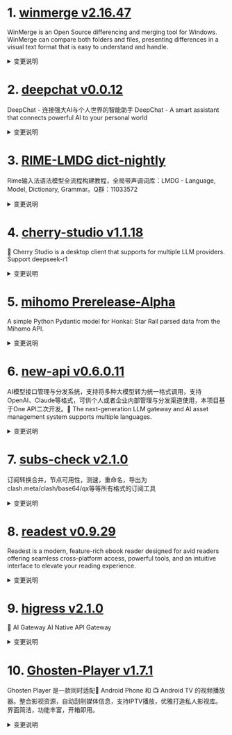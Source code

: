 
# 1. [winmerge v2.16.47](https://github.com/WinMerge/winmerge/releases/tag/v2.16.47)  
WinMerge is an Open Source differencing and merging tool for Windows. WinMerge can compare both folders and files, presenting differences in a visual text format that is easy to understand and handle.
<details>
<summary>变更说明</summary>

![GitHub Releases (by Release)](https://img.shields.io/github/downloads/WinMerge/winmerge/v2.16.47/total)
#
# WinMerge 2.16.47 Beta Release Notes

- [About This Release](#about-this-release)
- [What Is New in 2.16.47 beta?](#what-is-new-in-21647-beta)
- [Known issues](#known-issues)

March 2025
#
......  

</details>

# 2. [deepchat v0.0.12](https://github.com/ThinkInAIXYZ/deepchat/releases/tag/v0.0.12)  
DeepChat - 连接强大AI与个人世界的智能助手 DeepChat - A smart assistant that connects powerful AI to your personal world
<details>
<summary>变更说明</summary>

## 🚀 DeepChat 0.0.12 正式发布 | 重新定义你的 AI 对话体验！
—— 更强大，更灵活，更智能，开启高效沟通新高度 🌟

✨ 本次主要更新内容 ✨

- 完全重构了 MCP 调用的方式，现在可以详细的看到每一个调用的具体信息，用户看得到，使用更放心
- 更新到最新 [1.8.0](https://github.com/modelcontextprotocol/typescript-sdk/releases/tag/1.8.0) 的MCP SDK ，支持了除了 stdio 和 sse 之外的全新的 [inMemory](https://github.com/modelcontextprotocol/typescript-sdk/blob/main/src/inMemory.ts) 的 MCP Server , 无需开新进程，无需安装，开箱即用稳定可靠
- 通过 inMemory 的方式内置了[官方的文件读写MCP](https://github.com/modelcontextprotocol/servers/tree/main/src/filesystem) 并额外扩充了多个文件一同移动的能力，缩短调用
- 通过 inMemory 的方式提供了 Artifacts 能力，节约了 Artifacts 的上行token消耗
- 后续还会增加更多 inMemory 的 MCP，用户开箱即用，无需安装，无需配置环境
......  

</details>

# 3. [RIME-LMDG dict-nightly](https://github.com/amzxyz/RIME-LMDG/releases/tag/dict-nightly)  
Rime输入法语法模型全流程构建教程，全局带声调词库：LMDG - Language, Model, Dictionary, Grammar。Q群：11033572
<details>
<summary>变更说明</summary>

- `cn_dicts.zip`：最新的中文词库文件。
  

</details>

# 4. [cherry-studio v1.1.18](https://github.com/CherryHQ/cherry-studio/releases/tag/v1.1.18)  
🍒 Cherry Studio is a desktop client that supports for multiple LLM providers. Support deepseek-r1
<details>
<summary>变更说明</summary>

### **新增功能**

1. **MCP工具增强**
   - 新增MCP工具权限管理 ()
   - 支持通过名称和ID匹配工具 ()
   - 添加`registryUrl`支持包管理 (, )
   - 自动安装服务器配置和迁移 ()
   - 优化Gemini的schema验证 ()

2. **AI模型相关**
......  

</details>

# 5. [mihomo Prerelease-Alpha](https://github.com/MetaCubeX/mihomo/releases/tag/Prerelease-Alpha)  
A simple Python Pydantic model for Honkai: Star Rail parsed data from the Mihomo API.
<details>
<summary>变更说明</summary>

Release created at  Sat Apr  5 10:53:32 CST 2025
Synchronize Alpha branch code updates, keeping only the latest version
<br>
[我应该下载哪个文件? / Which file should I download?](https://github.com/MetaCubeX/mihomo/wiki/FAQ)
[二进制文件筛选 / Binary file selector](https://metacubex.github.io/Meta-Docs/startup/#_1)
[查看文档 / Docs](https://metacubex.github.io/Meta-Docs/)
  

</details>

# 6. [new-api v0.6.0.11](https://github.com/Calcium-Ion/new-api/releases/tag/v0.6.0.11)  
AI模型接口管理与分发系统，支持将多种大模型转为统一格式调用，支持OpenAI、Claude等格式，可供个人或者企业内部管理与分发渠道使用，本项目基于One API二次开发。🍥 The next-generation LLM gateway and AI asset management system supports multiple languages.
<details>
<summary>变更说明</summary>

Update gemini-2.5-pro-preview-03-25 ratio

**Full Changelog**: https://github.com/Calcium-Ion/new-api/compare/v0.6.0.7...v0.6.0.11  

</details>

# 7. [subs-check v2.1.0](https://github.com/beck-8/subs-check/releases/tag/v2.1.0)  
订阅转换合并，节点可用性，测速，重命名，导出为clash.meta/clash/base64/qx等等所有格式的订阅工具
<details>
<summary>变更说明</summary>

## Changelog
* 5296549a82e0a013f3cf0e5a6c33835a573ed138 fix: 彻底解决内存溢出问题

  

</details>

# 8. [readest v0.9.29](https://github.com/readest/readest/releases/tag/v0.9.29)  
Readest is a modern, feature-rich ebook reader designed for avid readers offering seamless cross-platform access, powerful tools, and an intuitive interface to elevate your reading experience.
<details>
<summary>变更说明</summary>

## Release Highlight
* Improved Login on Android without needing to rely on external Chrome browser
* Local large book files now load more efficiently on Android
* Balanced the load of online service between different types of users to keep things running smoothly for everyone

## What's Changed
* fix: soft keyboard in custom css textarea, closes  and closes  by @chrox in https://github.com/readest/readest/pull/766
* fix: only replace quote punctuations for vertical layout, closes  by @chrox in https://github.com/readest/readest/pull/767
* fix: store the filepath for transient import, closes  by @chrox in https://github.com/readest/readest/pull/768
* fix: head bar may hide login buttons in auth page by @chrox in https://github.com/readest/readest/pull/769
......  

</details>

# 9. [higress v2.1.0](https://github.com/alibaba/higress/releases/tag/v2.1.0)  
🤖 AI Gateway AI Native API Gateway
<details>
<summary>变更说明</summary>

## What's Changed
* update helm docs by @johnlanni in https://github.com/alibaba/higress/pull/1782
* feat: add ollama embedding to ai-cache by @Beatrueman in https://github.com/alibaba/higress/pull/1794
* feat: Support transforming reasoning_content returned by Qwen to OpenAI contract by @CH3CHO in https://github.com/alibaba/higress/pull/1791
* fix: Fix a bug in openaiCustomUrl support by @CH3CHO in https://github.com/alibaba/higress/pull/1790
* Add ai search plugin by @johnlanni in https://github.com/alibaba/higress/pull/1804
* feat: Unify the SSE processing logic by @CH3CHO in https://github.com/alibaba/higress/pull/1800
* fix(typo): use the correct bing name for ai-search. by @maratrixx in https://github.com/alibaba/higress/pull/1807
* Add database configuration for plugins that use Redis. by @johnlanni in https://github.com/alibaba/higress/pull/1814
* set include_usage by default for all model providers by @johnlanni in https://github.com/alibaba/higress/pull/1818
......  

</details>

# 10. [Ghosten-Player v1.7.1](https://github.com/GhostenEditor/Ghosten-Player/releases/tag/v1.7.1)  
Ghosten Player 是一款同时适配📱 Android Phone 和 📺 Android TV 的视频播放器。整合影视资源，自动刮削媒体信息，支持IPTV播放，优雅打造私人影视库。 界面简洁，功能丰富，开箱即用。
<details>
<summary>变更说明</summary>

## 🐞 Bug Fixed
1. TV端的文本输入框点击返回键后无法再次调出软键盘
2. Emby电视剧的查询错误导致电视剧首页空白

## What's Changed
* Releases/v1.7.1 by @GhostenEditor in https://github.com/GhostenEditor/Ghosten-Player/pull/99


**Full Changelog**: https://github.com/GhostenEditor/Ghosten-Player/compare/v1.7.0...v1.7.1  

</details>

